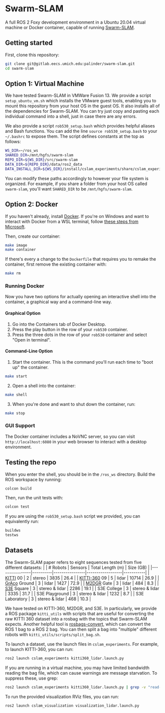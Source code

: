 # Swarm-SLAM

A full ROS 2 Foxy development environment in a Ubuntu 20.04 virtual machine or Docker container, capable of running [Swarm-SLAM](https://github.com/MISTLab/Swarm-SLAM).

## Getting started

First, clone this repository:

```bash
git clone git@gitlab.eecs.umich.edu:palinder/swarm-slam.git
cd swarm-slam
```

## Option 1: Virtual Machine
We have tested Swarm-SLAM in VMWare Fusion 13. We provide a script `setup_ubuntu_vm.sh` which installs the VMware guest tools, enabling you to mount this repository from your host OS in the guest OS. It also installs all of the dependencies for Swarm-SLAM. You can try just copy and pasting each individual command into a shell, just in case there are any errors.

We also provide a script `rob530_setup.bash` which provides helpful aliases and Bash functions. You can add the line `source rob530_setup.bash` to your `~/.bashrc` to expose them. The script defines constants at the top as follows:

```bash
WS_DIR=~/ros_ws
SHARED_DIR=/mnt/hgfs/swarm-slam
REPO_DIR=${WS_DIR}/src/swarm-slam
DATA_DIR=${REPO_DIR}/data/ros2_data 
DATA_INSTALL_DIR=${WS_DIR}/install/cslam_experiments/share/cslam_experiments/data
```

You can modify these paths accordingly to however your file system is organized. For example, if you share a folder from your host OS called `swarm-slam`, you'll want `SHARED_DIR` to be `/mnt/hgfs/swarm-slam`.

## Option 2: Docker

If you haven't already, install [Docker](https://www.docker.com/). If you're on Windows and want to interact with Docker from a WSL terminal, follow [these steps from Microsoft](https://docs.microsoft.com/en-us/windows/wsl/tutorials/wsl-containers#install-docker-desktop).

Then, create our container:

```bash
make image
make container
```

If there's every a change to the `Dockerfile` that requires you to remake the container, first remove the existing container with:

```bash
make rm
```

### Running Docker

Now you have two options for actually opening an interactive shell into the container, a graphical way and a command-line way.

#### Graphical Option

1. Go into the Containers tab of Docker Desktop.
2. Press the play button in the row of your `rob530` container.
3. Press the three dots in the row of your `rob530` container and select "Open in terminal".

#### Command-Line Option

1. Start the container. This is the command you'll run each time to "boot up" the container.

```bash
make start
```

2. Open a shell into the container:

```bash
make shell
```

3. When you're done and want to shut down the container, run:

```bash
make stop
```

### GUI Support

The Docker container includes a NoVNC server, so you can visit `http://localhost:6080` in your web browser to interact with a desktop environment.

## Testing the repo

When you enter the shell, you should be in the `/ros_ws` directory. Build the ROS workspace by running:

```bash
colcon build
```

Then, run the unit tests with:

```bash
colcon test
```

If you are using the `rob530_setup.bash` script we provided, you can equivalently run:
```bash
buildws
testws
```

## Datasets

The Swarm-SLAM paper refers to eight sequences tested from five different datasets:
| | # Robots | Sensors | Total Length (m) | Size (GB) |
|----------------|----------|----------------|------------------|-----------|
| [KITTI](https://www.cvlibs.net/datasets/kitti/) 00 | 2 | stereo | 3835 | 26.4 |
| [KITTI-360](https://www.cvlibs.net/datasets/kitti-360/) 09 | 5 | lidar | 10714 | 26.9 |
| [GrAco](https://sites.google.com/view/graco-dataset) Ground | 3 | lidar | 1427 | 72.9 |
| [M2DGR](https://github.com/SJTU-ViSYS/M2DGR) Gate | 3 | lidar | 484 | 8.3 |
| [S3E](https://github.com/PengYu-Team/S3E) Square | 3 | stereo & lidar | 2286 | 19.1 |
| S3E College | 3 | stereo & lidar | 3335 | 31.7 |
| S3E Playground | 3 | stereo & lidar | 1232 | 8.7 |
| S3E Laboratory | 3 | stereo & lidar | 468 | 10.3 |

We have tested on KITTI-360, M2DGR, and S3E. In particularly, we provide a ROS package `kitti_utils` with scripts that are useful for converting the raw KITTI 360 dataset into a rosbag with the topics that Swarm-SLAM expects. Another helpful tool is [rosbags-convert](https://ternaris.gitlab.io/rosbags/topics/convert.html), which can convert the ROS 1 bag to a ROS 2 bag. You can then split a bag into "multiple" different robots with `kitti_utils/scripts/split_bag.sh`.

To launch a dataset, use the launch files in `cslam_experiments`. For example, to launch KITTI-360, you can run:
```bash
ros2 launch cslam_experiments kitti360_lidar.launch.py
```
If you are running in a virtual machine, you may have limited bandwidth reading the bag file, which can cause warnings are message starvation. To suppress these, use grep:
```bash
ros2 launch cslam_experiments kitti360_lidar.launch.py | grep -v "read-ahead-queue-size"
```

To run the provided visualization RViz files, you can run:
```bash
ros2 launch cslam_visualization visualization_lidar.launch.py
```
